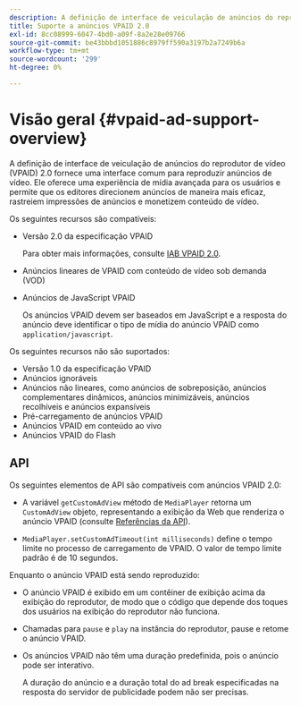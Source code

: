 ```yaml
---
description: A definição de interface de veiculação de anúncios do reprodutor de vídeo (VPAID) 2.0 fornece uma interface comum para reproduzir anúncios de vídeo. Ele oferece uma experiência de mídia avançada para os usuários e permite que os editores direcionem anúncios de maneira mais eficaz, rastreiem impressões de anúncios e monetizem conteúdo de vídeo.
title: Suporte a anúncios VPAID 2.0
exl-id: 8cc08999-6047-4bd0-a09f-8a2e28e09766
source-git-commit: be43bbbd1051886c8979ff590a3197b2a7249b6a
workflow-type: tm+mt
source-wordcount: '299'
ht-degree: 0%

---
```


# Visão geral {#vpaid-ad-support-overview}

A definição de interface de veiculação de anúncios do reprodutor de vídeo (VPAID) 2.0 fornece uma interface comum para reproduzir anúncios de vídeo. Ele oferece uma experiência de mídia avançada para os usuários e permite que os editores direcionem anúncios de maneira mais eficaz, rastreiem impressões de anúncios e monetizem conteúdo de vídeo.

Os seguintes recursos são compatíveis:

* Versão 2.0 da especificação VPAID

   Para obter mais informações, consulte [IAB VPAID 2.0](https://www.iab.com/wp-content/uploads/2015/06/VPAID_2_0_Final_04-10-2012.pdf).
* Anúncios lineares de VPAID com conteúdo de vídeo sob demanda (VOD)
* Anúncios de JavaScript VPAID

   Os anúncios VPAID devem ser baseados em JavaScript e a resposta do anúncio deve identificar o tipo de mídia do anúncio VPAID como `application/javascript`.

Os seguintes recursos não são suportados:

* Versão 1.0 da especificação VPAID
* Anúncios ignoráveis
* Anúncios não lineares, como anúncios de sobreposição, anúncios complementares dinâmicos, anúncios minimizáveis, anúncios recolhíveis e anúncios expansíveis
* Pré-carregamento de anúncios VPAID
* Anúncios VPAID em conteúdo ao vivo
* Anúncios VPAID do Flash

## API

Os seguintes elementos de API são compatíveis com anúncios VPAID 2.0:

* A variável `getCustomAdView` método de `MediaPlayer` retorna um `CustomAdView` objeto, representando a exibição da Web que renderiza o anúncio VPAID (consulte [Referências da API](https://help.adobe.com/en_US/primetime/api/psdk/javadoc/index.html)).

* `MediaPlayer.setCustomAdTimeout(int milliseconds)` define o tempo limite no processo de carregamento de VPAID. O valor de tempo limite padrão é de 10 segundos.

Enquanto o anúncio VPAID está sendo reproduzido:

* O anúncio VPAID é exibido em um contêiner de exibição acima da exibição do reprodutor, de modo que o código que depende dos toques dos usuários na exibição do reprodutor não funciona.
* Chamadas para `pause` e `play` na instância do reprodutor, pause e retome o anúncio VPAID.

* Os anúncios VPAID não têm uma duração predefinida, pois o anúncio pode ser interativo.

   A duração do anúncio e a duração total do ad break especificadas na resposta do servidor de publicidade podem não ser precisas.
